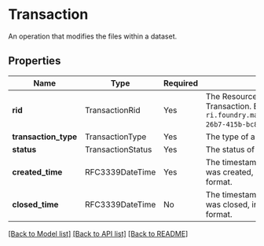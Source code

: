 # Transaction

An operation that modifies the files within a dataset.


## Properties
| Name | Type | Required | Description |
| ------------ | ------------- | ------------- | ------------- |
**rid** | TransactionRid | Yes | The Resource Identifier (RID) of a Transaction. Example: `ri.foundry.main.transaction.0a0207cb-26b7-415b-bc80-66a3aa3933f4`.  |
**transaction_type** | TransactionType | Yes | The type of a Transaction.  |
**status** | TransactionStatus | Yes | The status of a Transaction.  |
**created_time** | RFC3339DateTime | Yes | The timestamp when the transaction was created, in ISO 8601 timestamp format. |
**closed_time** | RFC3339DateTime | No | The timestamp when the transaction was closed, in ISO 8601 timestamp format. |


[[Back to Model list]](../../README.md#documentation-for-models) [[Back to API list]](../../README.md#documentation-for-api-endpoints) [[Back to README]](../../README.md)
